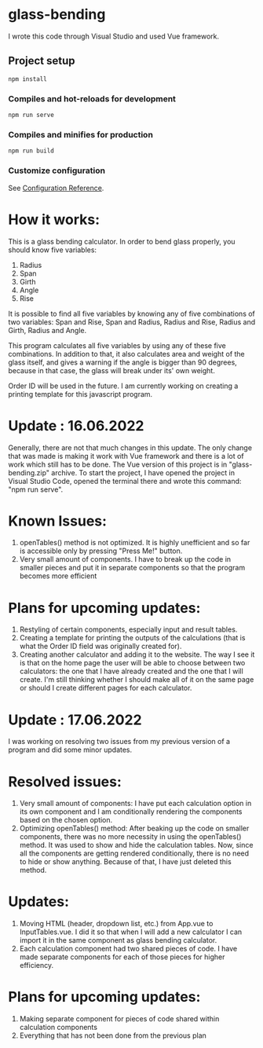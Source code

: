 # glass-bending

I wrote this code through Visual Studio and used Vue framework.

## Project setup
```
npm install
```

### Compiles and hot-reloads for development
```
npm run serve
```

### Compiles and minifies for production
```
npm run build
```

### Customize configuration
See [Configuration Reference](https://cli.vuejs.org/config/).

# How it works:

This is a glass bending calculator. In order to bend glass properly, you should know five variables:

1) Radius
2) Span
3) Girth
4) Angle
5) Rise

It is possible to find all five variables by knowing any of five combinations of two variables: Span and Rise, Span and Radius, Radius and Rise, Radius and Girth, Radius and Angle.

This program calculates all five variables by using any of these five combinations. In addition to that, it also calculates area and weight of the glass itself, and gives a warning if the angle is bigger than 90 degrees, because in that case, the glass will break under its' own weight.

Order ID will be used in the future. I am currently working on creating a printing template for this javascript program.

# Update : 16.06.2022

Generally, there are not that much changes in this update. The only change that was made is making it work with Vue framework and there is a lot of work which still has to be done. The Vue version of this project is in "glass-bending.zip" archive. To start the project, I have opened the project in Visual Studio Code, opened the terminal there and wrote this command: "npm run serve".

# Known Issues:

1) openTables() method is not optimized. It is highly unefficient and so far is accessible only by pressing "Press Me!" button.
2) Very small amount of components. I have to break up the code in smaller pieces and put it in separate components so that the program becomes more efficient

# Plans for upcoming updates:
1) Restyling of certain components, especially input and result tables.
2) Creating a template for printing the outputs of the calculations (that is what the Order ID field was originally created for).
3) Creating another calculator and adding it to the website. The way I see it is that on the home page the user will be able to choose between two calculators: the one that I have already created and the one that I will create. I'm still thinking whether I should make all of it on the same page or should I create different pages for each calculator.

# Update : 17.06.2022

I was working on resolving two issues from my previous version of a program and did some minor updates.  

# Resolved issues:
1) Very small amount of components: I have put each calculation option in its own component and I am conditionally rendering the components based on the chosen option.
2) Optimizing openTables() method: After beaking up the code on smaller components, there was no more necessity in using the openTables() method. It was used to show and hide the calculation tables. Now, since all the components are getting rendered conditionally, there is no need to hide or show anything. Because of that, I have just deleted this method.

# Updates:
1) Moving HTML (header, dropdown list, etc.) from App.vue to InputTables.vue. I did it so that when I will add a new calculator I can import it in the same component as glass bending calculator.
2) Each calculation component had two shared pieces of code. I have made separate components for each of those pieces for higher efficiency.

# Plans for upcoming updates:
1) Making separate component for pieces of code shared within calculation components
2) Everything that has not been done from the previous plan